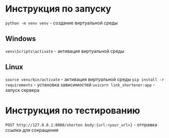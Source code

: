 # Инструкция по запуску
`python -m venv venv` - создание виртуальной среды
## Windows
`venv\Scripts\activate` - активация виртуальной среды
## Linux
`source venv/bin/activate` - активация виртуальной среды
`pip install -r requirements` - установка зависимостей
`uvicorn link_shortener:app` - запуск сервера

# Инструкция по тестированию

`POST http://127.0.0.1:8000/shorten body:{url:<your_url>}` - отправка ссылки для сокращения
